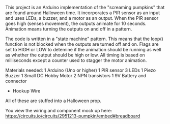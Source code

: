 This project is an Arduino implementation of the "screaming pumpkins" that are found around Halloween time. It incorporates a PIR sensor as an input and uses LEDs, a buzzer, and a motor as an output. When the PIR sensor goes high (senses movement), the outputs animate for 10 seconds. Animation means turning the outputs on and off in a pattern. 

The code is written in a "state machine" pattern. This means that the loop() function is not blocked when the outputs are turned off and on. Flags are set to HIGH or LOW to detemine if the animation should be running as well as whether the output should be high or low. All timing is based on milliseconds except a counter used to stagger the motor animation.

Materials needed:
1	Arduino (Uno or higher)
1	PIR sensor
3	LEDs
1 	Piezo Buzzer
1	Small DC Hobby Motor
2	NPN transistors
1	9V Battery and connector
*	Hookup Wire

All of these are stuffed into a Halloween prop.

You view the wiring and component mock up here: https://circuits.io/circuits/2951213-pumpkin/embed#breadboard
